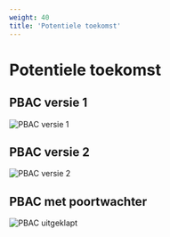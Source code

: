 ```yaml
---
weight: 40
title: 'Potentiele toekomst'
---
```


# Potentiele toekomst

## PBAC versie 1
![PBAC versie 1](/architecture/modern-auth-pbac1.png)

## PBAC versie 2
![PBAC versie 2](/architecture/modern-auth-pbac2.png)

## PBAC met poortwachter
![PBAC uitgeklapt](/architecture/pbac1-poortwachter.png)
